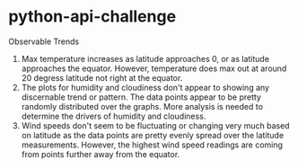 # python-api-challenge

Observable Trends
1. Max temperature increases as latitude approaches 0, or as latitude approaches the equator. However, temperature does max out at around 20 degress latitude not right at the equator. 
2. The plots for humidity and cloudiness don't appear to showing any discernable trend or pattern. The data points appear to be pretty randomly distributed over the graphs. More analysis is needed to determine the drivers of humidity and cloudiness. 
3. Wind speeds don't seem to be fluctuating or changing very much based on latitude as the data points are pretty evenly spread over the latitude measurements. However, the highest wind speed readings are coming from points further away from the equator. 